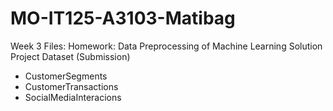 # MO-IT125-A3103-Matibag
Week 3 Files: Homework: Data Preprocessing of Machine Learning Solution Project Dataset (Submission)
* CustomerSegments
* CustomerTransactions
* SocialMediaInteracions
